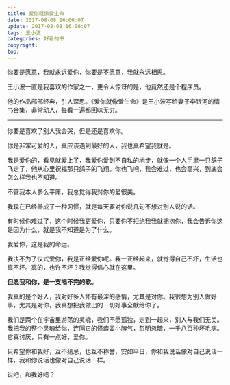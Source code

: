 ```yaml
---
title: 爱你就像爱生命
date: 2017-08-08 16:06:07
update: 2017-08-08 16:06:07
tags: 王小波
categories: 好看的书
copyright:
top:
---
```

你要是愿意，我就永远爱你，你要是不愿意，我就永远相思。
<!-- more -->

王小波一直是我喜欢的作家之一，更令人惊讶的是，他竟然还是个程序员。

他的作品部部经典，引人深思。《爱你就像爱生命》是王小波写给妻子李银河的情书合集，非常动人，每看一遍都回味无穷。


----------


你要是喜欢了别人我会哭，但是还是喜欢你。

你是非常可爱的人，真应该遇到最好的人，我也真希望我就是。

我是爱你的，看见就爱上了，我爱你爱到不自私的地步，就像一个人手里一只鸽子飞走了，他从心里祝福那只鸽子的飞翔。你也飞吧，我会难过，也会高兴，到底会怎么样我也不知道。

不管我本人多么平庸，我总觉得我对你的爱很美。

我现在已经养成了一种习惯，就是每天要对你说几句不想对别人说的话。

有时候你难过了，这个时候我更爱你，只要你不拒绝我我就拥抱你，我会告诉你这是因为什么，就是我不知道是为了什么。

我爱你，这是我的命运。

我决不为了仪式爱你，我是正经爱你呢。我一正经起来，就觉得自己不坏，生活也真不坏。真的，也许不坏？我觉得信心就在这里。

**但愿我和你，是一支唱不完的歌。**

我真的是个好人，我对好多人怀有最深的感情，尤其是对你。我很想为别人做好事，尤其是对你，我真想把我做出的一切好事全献给你了。

我们是两个在宇宙里游荡的灵魂，我们不愿孤独，走到一起来，别人与我们无关。我把我的整个灵魂给你，连同它的怪癖耍小脾气，忽明忽暗，一千八百种坏毛病。它真讨厌，只有一点好，爱你。

只希望你和我好，互不猜忌，也互不称誉，安如平日，你和我说话像对自己说话一样，我和你说话也像对自己说话一样。

说吧，和我好吗？

